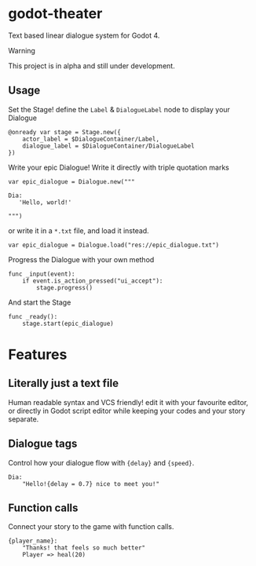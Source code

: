# godot-theater

Text based linear dialogue system for Godot 4.

> [!WARNING]
> This project is in alpha and still under development.

## Usage
Set the Stage! define the `Label` & `DialogueLabel` node to display your Dialogue
```gdscript
@onready var stage = Stage.new({
    actor_label = $DialogueContainer/Label,
    dialogue_label = $DialogueContainer/DialogueLabel
})
```

Write your epic Dialogue! Write it directly with triple quotation marks
```gdscript
var epic_dialogue = Dialogue.new("""

Dia:
   'Hello, world!'

""")
```

or write it in a `*.txt` file, and load it instead.
```gdscript
var epic_dialogue = Dialogue.load("res://epic_dialogue.txt")
```

Progress the Dialogue with your own method
```gdscript
func _input(event):
    if event.is_action_pressed("ui_accept"):
        stage.progress()
```

And start the Stage
```gdscript
func _ready():
    stage.start(epic_dialogue)
```

# Features

## Literally just a text file
Human readable syntax and VCS friendly! edit it with your favourite editor, or directly in Godot script editor while keeping your codes and your story separate.

## Dialogue tags
Control how your dialogue flow with `{delay}` and `{speed}`.

```
Dia:
    "Hello!{delay = 0.7} nice to meet you!"
```

## Function calls
Connect your story to the game with function calls.

```
{player_name}:
    "Thanks! that feels so much better"
    Player => heal(20)
```

